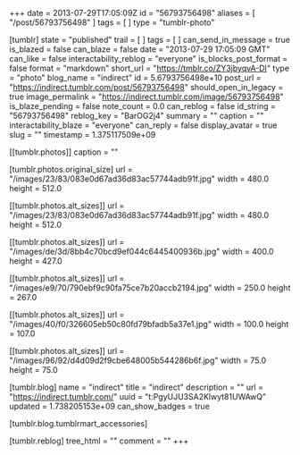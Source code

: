 +++
date = 2013-07-29T17:05:09Z
id = "56793756498"
aliases = [ "/post/56793756498" ]
tags = [ ]
type = "tumblr-photo"

[tumblr]
state = "published"
trail = [ ]
tags = [ ]
can_send_in_message = true
is_blazed = false
can_blaze = false
date = "2013-07-29 17:05:09 GMT"
can_like = false
interactability_reblog = "everyone"
is_blocks_post_format = false
format = "markdown"
short_url = "https://tmblr.co/ZY3jbyqvA-DI"
type = "photo"
blog_name = "indirect"
id = 5.6793756498e+10
post_url = "https://indirect.tumblr.com/post/56793756498"
should_open_in_legacy = true
image_permalink = "https://indirect.tumblr.com/image/56793756498"
is_blaze_pending = false
note_count = 0.0
can_reblog = false
id_string = "56793756498"
reblog_key = "BarOG2j4"
summary = ""
caption = ""
interactability_blaze = "everyone"
can_reply = false
display_avatar = true
slug = ""
timestamp = 1.375117509e+09

[[tumblr.photos]]
caption = ""

[tumblr.photos.original_size]
url = "/images/23/83/083e0d67ad36d83ac57744adb91f.jpg"
width = 480.0
height = 512.0

[[tumblr.photos.alt_sizes]]
url = "/images/23/83/083e0d67ad36d83ac57744adb91f.jpg"
width = 480.0
height = 512.0

[[tumblr.photos.alt_sizes]]
url = "/images/de/3d/8bb4c70bcd9ef044c6445400936b.jpg"
width = 400.0
height = 427.0

[[tumblr.photos.alt_sizes]]
url = "/images/e9/70/790ebf9c90fa75ce7b20accb2194.jpg"
width = 250.0
height = 267.0

[[tumblr.photos.alt_sizes]]
url = "/images/40/f0/326605eb50c80fd79bfadb5a37e1.jpg"
width = 100.0
height = 107.0

[[tumblr.photos.alt_sizes]]
url = "/images/96/92/d4d09d2f9cbe648005b544286b6f.jpg"
width = 75.0
height = 75.0

[tumblr.blog]
name = "indirect"
title = "indirect"
description = ""
url = "https://indirect.tumblr.com/"
uuid = "t:PgyUJU3SA2Klwyt81UWAwQ"
updated = 1.738205153e+09
can_show_badges = true

[tumblr.blog.tumblrmart_accessories]

[tumblr.reblog]
tree_html = ""
comment = ""
+++
